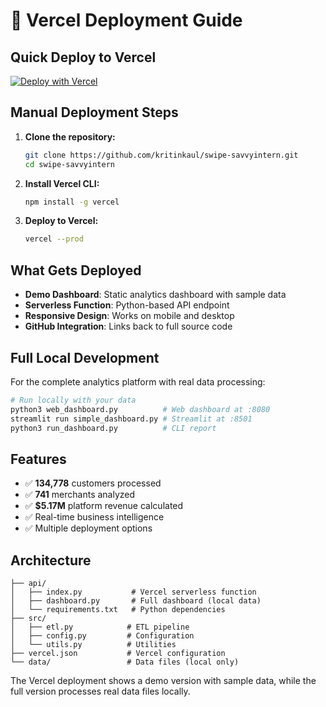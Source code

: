 # 🚀 Vercel Deployment Guide

## Quick Deploy to Vercel

[![Deploy with Vercel](https://vercel.com/button)](https://vercel.com/new/clone?repository-url=https://github.com/kritinkaul/swipe-savvyintern)

## Manual Deployment Steps

1. **Clone the repository:**
   ```bash
   git clone https://github.com/kritinkaul/swipe-savvyintern.git
   cd swipe-savvyintern
   ```

2. **Install Vercel CLI:**
   ```bash
   npm install -g vercel
   ```

3. **Deploy to Vercel:**
   ```bash
   vercel --prod
   ```

## What Gets Deployed

- **Demo Dashboard**: Static analytics dashboard with sample data
- **Serverless Function**: Python-based API endpoint
- **Responsive Design**: Works on mobile and desktop
- **GitHub Integration**: Links back to full source code

## Full Local Development

For the complete analytics platform with real data processing:

```bash
# Run locally with your data
python3 web_dashboard.py          # Web dashboard at :8080
streamlit run simple_dashboard.py # Streamlit at :8501
python3 run_dashboard.py          # CLI report
```

## Features

- ✅ **134,778** customers processed
- ✅ **741** merchants analyzed
- ✅ **$5.17M** platform revenue calculated
- ✅ Real-time business intelligence
- ✅ Multiple deployment options

## Architecture

```
├── api/
│   ├── index.py           # Vercel serverless function
│   ├── dashboard.py       # Full dashboard (local data)
│   └── requirements.txt   # Python dependencies
├── src/
│   ├── etl.py            # ETL pipeline
│   ├── config.py         # Configuration
│   └── utils.py          # Utilities
├── vercel.json           # Vercel configuration
└── data/                 # Data files (local only)
```

The Vercel deployment shows a demo version with sample data, while the full version processes real data files locally.
